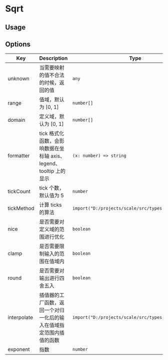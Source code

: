 # Sqrt


## Usage


## Options
| Key | Description | Type | Default|
| ----| ----------- | -----| -------|
| unknown | 当需要映射的值不合法的时候，返回的值 | <code>any</code> | `[]` |
| range | 值域，默认为 [0, 1] | <code>number[]</code> | `[]` |
| domain | 定义域，默认为 [0, 1] | <code>number[]</code> | `[]` |
| formatter | tick 格式化函数，会影响数据在坐标轴 axis、legend、tooltip 上的显示 | <code>(x: number) => string</code> | `[]` |
| tickCount | tick 个数，默认值为 5 | <code>number</code> | `[]` |
| tickMethod | 计算 ticks 的算法 | <code>import("D:/projects/scale/src/types").TickMethod</code> | `[]` |
| nice | 是否需要对定义域的范围进行优化 | <code>boolean</code> | `[]` |
| clamp | 是否需要限制输入的范围在值域内 | <code>boolean</code> | `[]` |
| round | 是否需要对输出进行四舍五入 | <code>boolean</code> | `[]` |
| interpolate | 插值器的工厂函数，返回一个对归一化后的输入在值域指定范围内插值的函数 | <code>import("D:/projects/scale/src/types").Interpolate</code> | `[]` |
| exponent | 指数 | <code>number</code> | `[]` |